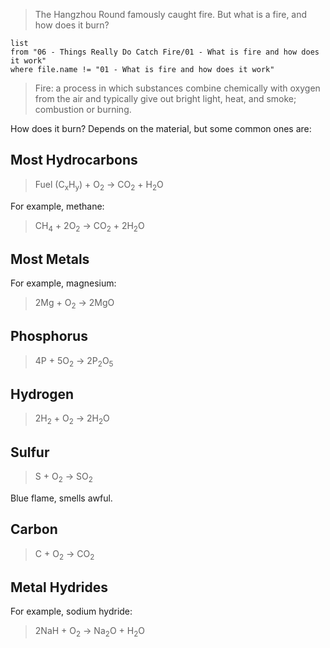 > The Hangzhou Round famously caught fire. But what is a fire, and how does it burn?

```dataview
list
from "06 - Things Really Do Catch Fire/01 - What is fire and how does it work"
where file.name != "01 - What is fire and how does it work"
```

> Fire: a process in which substances combine chemically with oxygen from the air and typically give out bright light, heat, and smoke; combustion or burning.

How does it burn? Depends on the material, but some common ones are:

## Most Hydrocarbons

> Fuel (C<sub>x</sub>H<sub>y</sub>) + O<sub>2</sub> → CO<sub>2</sub> + H<sub>2</sub>O

For example, methane:

> CH<sub>4</sub>​ + 2O<sub>2</sub> ​→ CO<sub>2</sub> ​+ 2H<sub>2</sub>​O

## Most Metals

For example, magnesium:

> 2Mg + O<sub>2</sub> → 2MgO

## Phosphorus

> 4P + 5O<sub>2</sub>​ → 2P<sub>2</sub>​O<sub>5</sub>​

## Hydrogen

> 2H<sub>2</sub>​ + O<sub>2</sub> ​→ 2H<sub>2</sub>​O

## Sulfur

> S + O<sub>2</sub> → SO<sub>2</sub>

Blue flame, smells awful.

## Carbon

> C + O<sub>2</sub> → CO<sub>2</sub>

## Metal Hydrides

For example, sodium hydride:

> ​2NaH + O<sub>2</sub>​ → Na<sub>2</sub>​O + H<sub>2</sub>​O
